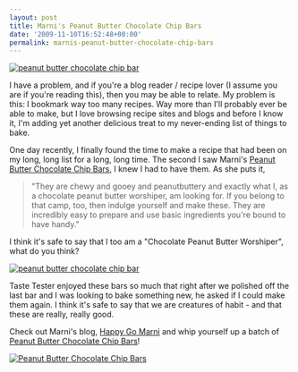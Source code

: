 ```yaml
---
layout: post
title: Marni's Peanut Butter Chocolate Chip Bars
date: '2009-11-10T16:52:48+00:00'
permalink: marnis-peanut-butter-chocolate-chip-bars
---
```

<a href="http://www.flickr.com/photos/kstar810/4032366783/"><img src="http://farm4.static.flickr.com/3209/4032366783_30064d73e2.jpg" alt="peanut butter chocolate chip bar" /></a>

I have a problem, and if you're a blog reader / recipe lover (I assume you are if you're reading this), then you may be able to relate. My problem is this: I bookmark way too many recipes. Way more than I'll probably ever be able to make, but I love browsing recipe sites and blogs and before I know it, I'm adding yet another delicious treat to my never-ending list of things to bake.

One day recently, I finally found the time to make a recipe that had been on my long, long list for a long, long time. The second I saw Marni's <a href="http://www.happygomarni.com/2009/09/peanut-butter-chocolate-chip-bars.html">Peanut Butter Chocolate Chip Bars</a>, I knew I had to have them. As she puts it, 

<blockquote>"They are chewy and gooey and peanutbuttery and exactly what I, as a chocolate peanut butter worshiper, am looking for. If you belong to that camp, too, then indulge yourself and make these. They are incredibly easy to prepare and use basic ingredients you're bound to have handy."</blockquote>

 I think it's safe to say that I too am a "Chocolate Peanut Butter Worshiper", what do you think?

<a href="http://www.flickr.com/photos/kstar810/4032365467/"><img src="http://farm3.static.flickr.com/2731/4032365467_88a5d981cf.jpg" alt="peanut butter chocolate chip bar" /></a>

Taste Tester enjoyed these bars so much that right after we polished off the last bar and I was looking to bake something new, he asked if I could make them again. I think it's safe to say that we are creatures of habit - and that these are really, really good.

Check out Marni's blog, <a href="http://www.happygomarni.com/">Happy Go Marni</a> and whip yourself up a batch of <a href="http://www.happygomarni.com/2009/09/peanut-butter-chocolate-chip-bars.html">Peanut Butter Chocolate Chip Bars</a>!

<a href="http://www.flickr.com/photos/kstar810/4032366149/"><img src="http://farm4.static.flickr.com/3523/4032366149_9d3728aef7.jpg" alt="Peanut Butter Chocolate Chip Bars" /></a>
